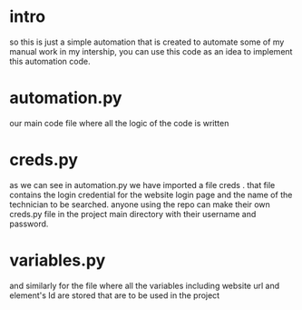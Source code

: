 # intro 
so this is just a simple automation that is created to automate some of my manual work in my intership, you can use this code as an idea to implement this automation code.

# automation.py
our main code file where all the logic of the code is written

# creds.py
as we can see in automation.py we have imported a file creds .
that file contains the login credential for the website login page and the name of the technician to be searched.
anyone using the repo can make their own creds.py file in the project main directory with their username and password.

# variables.py
and similarly for the file where all the variables including website url and element's Id are stored that are to be used in the project
